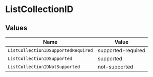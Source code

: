 # ListCollectionID


## Values

| Name                                | Value                               |
| ----------------------------------- | ----------------------------------- |
| `ListCollectionIDSupportedRequired` | supported-required                  |
| `ListCollectionIDSupported`         | supported                           |
| `ListCollectionIDNotSupported`      | not-supported                       |